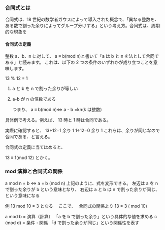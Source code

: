 ### 合同式とは

合同式は、18 世紀の数学者ガウスによって導入された概念で、「異なる整数を、ある数で割った余りによってグループ分けする」という考え方。合同式は、周期的な現象を

#### 合同式の定義

整数 a、b、n に対して、 a ≡ b(mod n)と書いて「a は b と n を法として合同である」と読みます。
これは、以下の 2 つの条件のいずれかが成り立つことを意味します。

13 % 12 = 1

1. a と b を n で割った余りが等しい
2. a-b が n の倍数である

   つまり、 a ≡ b(mod n)⇔ a - b =kn(k は整数)

具体例で考える。例えば、 13 時と 1 時は合同である。

実際に確認すると、
13÷12=1 余り 1
1÷12=0 余り 1
これらは、余りが同じなので合同である、と言える。

合同式の定義に当てはめると、

13 ≡ 1(mod 12) とかく。

### mod 演算と合同式の関係

a mod n = b ⇔ a = b (mod n)
上記のように、式を変形できる。
左辺は
a を n で割った余りが b という意味となり、
右辺は a と b は n で割った余りが同じ、という意味になる

例
13 mod 10 = 3 となる　
ここで、　
合同式の関係より
13 = 3 ( mod 10)

a mod b = 演算（計算）
「a を b で割った余り」という具体的な値を求める
c (mod d) = 条件・関係
「d で割った余りが同じ」という関係性を表す
